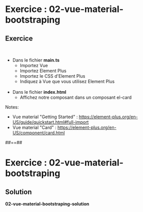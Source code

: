 <!-- .slide: class="exercice" -->
# Exercice : 02-vue-material-bootstraping
## Exercice
<br>

- Dans le fichier <b>main.ts</b>
    - Importez Vue
    - Importez Element Plus
    - Importez le CSS d'Element Plus
    - Indiquez à Vue que vous utilisez Element Plus<br><br>
- Dans le fichier <b>index.html</b>
    - Affichez notre composant dans un composant el-card

Notes:
- Vue material "Getting Started" : https://element-plus.org/en-US/guide/quickstart.html#full-import
- Vue material "Card" : https://element-plus.org/en-US/component/card.html

##==##

<!-- .slide: class="exercice" -->
# Exercice : 02-vue-material-bootstraping
## Solution
**02-vue-material-bootstraping-solution**
<!-- .element: class="full-center" -->

